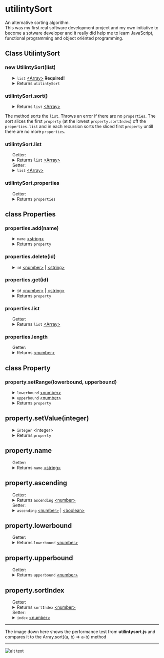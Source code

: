 # utilintySort
An alternative sorting algorithm.
<br>
This was my first real software development project and my own initiative to become a sotware developer and it really did help me to learn JavaScript, functional programming and object oriënted programming.
<br>
<h2>Class UtilintySort</h2>
<h3>new UtilintySort(list)</h3>
<ul>
	<details>
		<summary>
			<code>list</code> <a href="https://developer.mozilla.org/en-US/docs/Web/JavaScript/Reference/Global_Objects/Array">&lt;Array&gt;</a> <b>Required!</b>
		</summary>
		The array must contain items of the type <a href="https://developer.mozilla.org/en-US/docs/Web/JavaScript/Reference/Global_Objects/Object">&lt;Object&gt;</a>. Those can be instances from a class or raw objects.
	</details>
	<details>
		<summary>
			Returns <code>utilintySort</code>
		</summary>
	</details>
</ul>
<h3>utilintySort.sort()</h3>
<ul>
	<details>
		<summary>
			Returns <code>list</code> <a href="https://developer.mozilla.org/en-US/docs/Web/JavaScript/Reference/Global_Objects/Array">&lt;Array&gt;</a>
		</summary>
	</details>
</ul>
The method sorts the <code>list</code>. Throws an error if there are no <code>properties</code>. The sort slices the first <code>property</code> (at the lowest <code>property.sortIndex</code>) off the <code>properties.list</code> and in each recursion sorts the sliced first <code>property</code> untill there are no more <code>properties</code>.
<h3>utilintySort.list</h3>
<ul>
	Getter:
	<details>
		<summary>
			Returns <code>list</code> <a href="https://developer.mozilla.org/en-US/docs/Web/JavaScript/Reference/Global_Objects/Array">&lt;Array&gt;</a>
		</summary>
		Returns initial unsorted list.
	</details>
	Setter:
	<details>
		<summary>
			<code>list</code> <a href="https://developer.mozilla.org/en-US/docs/Web/JavaScript/Reference/Global_Objects/Array">&lt;Array&gt;</a>
		</summary>
		If not an array an error is thrown.
	</details>
</ul>
<h3>utilintySort.properties</h3>
<ul>
	Getter:
	<details>
		<summary>
			Returns <code>properties</code>
		</summary>
		An instance of the class <code>Properties</code>. Developers can manage how <code>properties</code> are to be sorted.
	</details>
</ul>
<h2>class Properties</h2>
<h3>properties.add(name)</h3>
<ul>
	<details>
		<summary>
			<code>name</code> <a href="https://developer.mozilla.org/en-US/docs/Web/JavaScript/Data_structures#String_type">&lt;string&gt;</a>
		</summary>
	</details>
	<details>
		<summary>
			Returns <code>property</code>
		</summary>
		Allows chaining operations on the property after being created.
	</details>
</ul>
<h3>properties.delete(id)</h3>
<ul>
	<details>
		<summary>
			<code>id</code> <a href="https://developer.mozilla.org/en-US/docs/Web/JavaScript/Data_structures#Number_type">&lt;number&gt;</a> | <a href="https://developer.mozilla.org/en-US/docs/Web/JavaScript/Data_structures#String_type">&lt;string&gt;</a>
		</summary>
	</details>
</ul>
<h3>properties.get(id)</h3>
<ul>
	<details>
		<summary>
			<code>id</code> <a href="https://developer.mozilla.org/en-US/docs/Web/JavaScript/Data_structures#Number_type">&lt;number&gt;</a> | <a href="https://developer.mozilla.org/en-US/docs/Web/JavaScript/Data_structures#String_type">&lt;string&gt;</a>
	</details>
	<details>
		<summary>
			Returns <code>property</code>
		</summary>
		Allows chaining operations on the property after being created.
	</details>
</ul>
<h3>properties.list</h3>
<ul>
	Getter:
	<details>
		<summary>
			Returns <code>list</code> <a href="https://developer.mozilla.org/en-US/docs/Web/JavaScript/Reference/Global_Objects/Array">&lt;Array&gt;</a>
		</summary>
		The list of <code>properties</code> is ordered by <code>property.sortIndex</code> from low to high. However when <code>property</code>'s <code>ascending</code> is <code>0</code> (e.g. have their value set instead of range), it is returned before <code>property</code>'s with <code>ascending</code> on <code>true</code> (1) or <code>false</code> (-1) as it will boost performance and the result is no different.
	</details>
</ul>
<h3>properties.length</h3>
<ul>
	Getter:
	<details>
		<summary>
			Returns <a href="https://developer.mozilla.org/en-US/docs/Web/JavaScript/Data_structures#Number_type">&lt;number&gt;</a>
		</summary>
	</details>
</ul>
<h2>class Property</h2>
<h3>property.setRange(lowerbound, upperbound)</h3>
<ul>
	<details>
		<summary>
			<code>lowerbound</code> <a href="https://developer.mozilla.org/en-US/docs/Web/JavaScript/Data_structures#Number_type">&lt;number&gt;</a>
		</summary>
		When <code>lowerbound</code> smaller than <code>upperbound</code> the <code>ascending</code> is set to 1 <code>true</code>. When <code>lowerbound</code> equals <code>upperbound</code> the <code>ascending</code> is set to 0. When <code>lowerbound</code> greater than <code>upperbound</code> the <code>ascending</code> is set to -1 <code>false</code>.
	</details>
	<details>
		<summary>
			<code>upperbound</code> <a href="https://developer.mozilla.org/en-US/docs/Web/JavaScript/Data_structures#Number_type">&lt;number&gt;</a>
		</summary>
		When <code>upperbound</code> greater than <code>lowerbound</code> the <code>ascending</code> is set to 1 <code>true</code>. When <code>upperbound</code> equals <code>lowerbound</code> the <code>ascending</code> is set to 0. When <code>upperbound</code> smaller than <code>lowerbound</code> the <code>ascending</code> is set to -1 <code>false</code>.
	</details>
	<details>
		<summary>
			Returns <code>property</code>
		</summary>
		Allows chaining operations on the property after being setting range.
	</details>
</ul>
<h2>property.setValue(integer)</h2>
<ul>
	<details>
		<summary>
			<code>integer</code>  &lt;integer&gt;
		</summary>
		Sets the <code>ascending</code> to 0.
	</details>
	<details>
		<summary>
			Returns <code>property</code>
		</summary>
		Allows chaining operations on the property after being setting range.
	</details>
</ul>
<h2>property.name</h2>
<ul>
	Getter:
	<details>
		<summary>
			Returns <code>name</code> <a href="https://developer.mozilla.org/en-US/docs/Web/JavaScript/Data_structures#String_type">&lt;string&gt;</a>
		</summary>
	</details>
</ul>
<h2>property.ascending</h2>
<ul>
	Getter:
	<details>
		<summary>
			Returns <code>ascending</code> <a href="https://developer.mozilla.org/en-US/docs/Web/JavaScript/Data_structures#Number_type">&lt;number&gt;</a>
		</summary>
	</details>
	Setter:
	<details>
		<summary>
			<code>ascending</code> <a href="https://developer.mozilla.org/en-US/docs/Web/JavaScript/Data_structures#Number_type">&lt;number&gt;</a> | <a href="https://developer.mozilla.org/en-US/docs/Web/JavaScript/Data_structures#boolean_type">&lt;boolean&gt;</a>
		</summary>
		If set to <code>true</code> / <code>false</code> actualy sets value to 1 / -1. If ascending was reversed, e.g. 1 set to -1 or -1 set to 1, the <code>lowerbound</code> and <code>upperbound</code> are also reversed.
	</details>
</ul>
<h2>property.lowerbound</h2>
<ul>
	Getter:
	<details>
		<summary>
			Returns <code>lowerbound</code> <a href="https://developer.mozilla.org/en-US/docs/Web/JavaScript/Data_structures#Number_type">&lt;number&gt;</a>
		</summary>
	</details>
</ul>
<h2>property.upperbound</h2>
<ul>
	Getter:
	<details>
		<summary>
			Returns <code>upperbound</code> <a href="https://developer.mozilla.org/en-US/docs/Web/JavaScript/Data_structures#Number_type">&lt;number&gt;</a>
		</summary>
	</details>
</ul>
<h2>property.sortIndex</h2>
<ul>
	Getter:
	<details>
		<summary>
			Returns <code>sortIndex</code> <a href="https://developer.mozilla.org/en-US/docs/Web/JavaScript/Data_structures#Number_type">&lt;number&gt;</a>
		</summary>
	</details>
	Setter:
	<details>
		<summary>
			<code>index</code> <a href="https://developer.mozilla.org/en-US/docs/Web/JavaScript/Data_structures#Number_type">&lt;number&gt;</a>
		</summary>
		Setting the property's <code>sortIndex</code> will move it up or down the <code>properties.list</code>. The sort slices the first <code>property</code> (at the lowest <code>sortIndex</code>) off the <code>properties.list</code> and in each recursion sorts the sliced first <code>property</code> untill there are no more <code>properties</code>.
	</details>
</ul>

_______________________________________________________________________________________________________________________
The image down here shows the performance test from <b>utilintysort.js</b> and compares it to the Array.sort((a, b) => a-b) method
_______________________________________________________________________________________________________________________
![alt text](https://pbs.twimg.com/media/EwKUN0iXYAMw2Ev?format=png&name=large)
